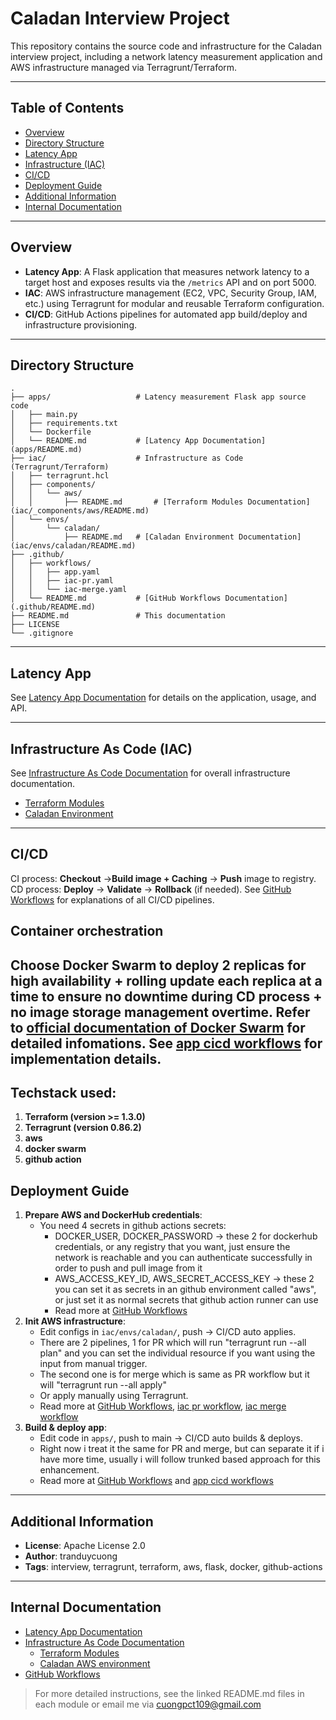 # Caladan Interview Project

This repository contains the source code and infrastructure for the Caladan interview project, including a network latency measurement application and AWS infrastructure managed via Terragrunt/Terraform.

---

## Table of Contents

- [Overview](#overview)
- [Directory Structure](#directory-structure)
- [Latency App](#latency-app)
- [Infrastructure (IAC)](#infrastructure-iac)
- [CI/CD](#cicd)
- [Deployment Guide](#deployment-guide)
- [Additional Information](#additional-information)
- [Internal Documentation](#internal-documentation)

---

## Overview

- **Latency App**: A Flask application that measures network latency to a target host and exposes results via the `/metrics` API and on port 5000.
- **IAC**: AWS infrastructure management (EC2, VPC, Security Group, IAM, etc.) using Terragrunt for modular and reusable Terraform configuration.
- **CI/CD**: GitHub Actions pipelines for automated app build/deploy and infrastructure provisioning.

---

## Directory Structure

```
.
├── apps/                   # Latency measurement Flask app source code
│   ├── main.py
│   ├── requirements.txt
│   └── Dockerfile
│   └── README.md           # [Latency App Documentation](apps/README.md)
├── iac/                    # Infrastructure as Code (Terragrunt/Terraform)
│   ├── terragrunt.hcl
│   ├── components/
│   │   └── aws/
│   │       ├── README.md       # [Terraform Modules Documentation](iac/_components/aws/README.md)
│   └── envs/
│       └── caladan/
│           ├── README.md   # [Caladan Environment Documentation](iac/envs/caladan/README.md)
├── .github/
│   ├── workflows/
│   │   ├── app.yaml
│   │   ├── iac-pr.yaml
│   │   └── iac-merge.yaml
│   └── README.md           # [GitHub Workflows Documentation](.github/README.md)
├── README.md               # This documentation
├── LICENSE
└── .gitignore
```

---

## Latency App

See [Latency App Documentation](apps/README.md) for details on the application, usage, and API.

---

## Infrastructure As Code (IAC)

See [Infrastructure As Code Documentation](iac/README.md) for overall infrastructure documentation.

- [Terraform Modules](iac/_components/aws/README.md)
- [Caladan Environment](iac/envs/caladan/README.md)

---

## CI/CD
CI process: **Checkout** ->**Build image + Caching** -> **Push** image to registry.
CD process: **Deploy** -> **Validate** -> **Rollback** (if needed).
See [GitHub Workflows](.github/workflows/README.md) for explanations of all CI/CD pipelines.


## Container orchestration
Choose Docker Swarm to deploy 2 replicas for high availability + rolling update each replica at a time to ensure no downtime during CD process + no image storage management overtime. Refer to [official documentation of Docker Swarm](https://docs.docker.com/engine/swarm/) for detailed infomations. 
See [app cicd workflows](.github/workflows/app.yaml) for implementation details.
---


## Techstack used:
1. **Terraform (version >= 1.3.0)**
2. **Terragrunt (version 0.86.2)**
3. **aws**
4. **docker swarm**
5. **github action**

## Deployment Guide


1. **Prepare AWS and DockerHub credentials**:
    - You need 4 secrets in github actions secrets: 
        - DOCKER_USER, DOCKER_PASSWORD -> these 2 for dockerhub credentials, or any registry that you want, just ensure the network is reachable and you can authenticate successfully in order to push and pull image from it
        - AWS_ACCESS_KEY_ID, AWS_SECRET_ACCESS_KEY -> these 2 you can set it as secrets in an github environment called "aws", or just set it as normal secrets that github action runner can use
        - Read more at [GitHub Workflows](.github/workflows/README.md)
2. **Init AWS infrastructure**:
    - Edit configs in `iac/envs/caladan/`, push → CI/CD auto applies. 
    - There are 2 pipelines, 1 for PR which will run "terragrunt run --all plan" and you can set the individual resource if you want using the input from manual trigger. 
    - The second one is for merge which is same as PR workflow but it will "terragrunt run --all apply"
    - Or apply manually using Terragrunt.
    - Read more at [GitHub Workflows](.github/workflows/README.md), [iac pr workflow](.github/workflows/iac-pr.yaml), [iac merge workflow](.github/workflows/iac-merge.yaml)
3. **Build & deploy app**:
    - Edit code in `apps/`, push to main → CI/CD auto builds & deploys. 
    - Right now i treat it the same for PR and merge, but can separate it if i have more time, usually i will follow trunked based approach for this enhancement.
    - Read more at [GitHub Workflows](.github/workflows/README.md) and [app cicd workflows](.github/workflows/app.yaml)


---

## Additional Information

- **License**: Apache License 2.0
- **Author**: tranduycuong
- **Tags**: interview, terragrunt, terraform, aws, flask, docker, github-actions

---

## Internal Documentation

- [Latency App Documentation](apps/README.md)
- [Infrastructure As Code Documentation](iac/README.md)
    - [Terraform Modules](iac/_components/aws/README.md)
    - [Caladan AWS environment](iac/envs/caladan/README.md)
- [GitHub Workflows](.github/workflows/README.md)

> For more detailed instructions, see the linked README.md files in each module or email me via cuongpct109@gmail.com